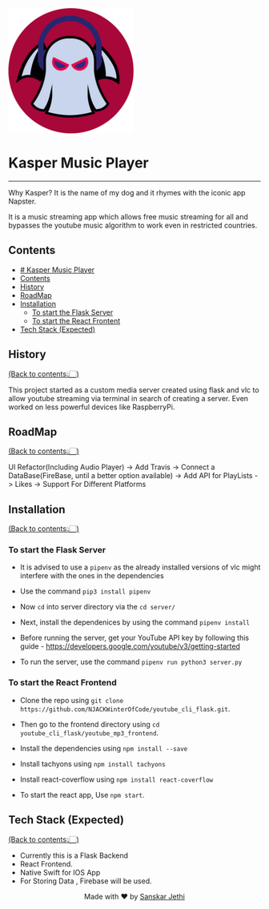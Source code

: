 ﻿<img src="Logo/logo.png" width="250" title="Kasper Logo">

# Kasper Music Player 
---
Why Kasper? 
It is the name of my dog and it rhymes with the iconic app Napster.


It is a music streaming app which allows free music streaming for all and bypasses the youtube music algorithm to work even in restricted countries.

## Contents
- [# Kasper Music Player](#kasper-music-player)
- [Contents](#contents)
- [History](#history)
- [RoadMap](#roadmap)
- [Installation](#installation)
  - [To start the Flask Server](#to-start-the-flask-server)
  - [To start the React Frontent](#to-start-the-react-frontent)
- [Tech Stack (Expected)](#tech-stack-expected)

## History
[(Back to contents👆🏻)](#contents)
<p> This project started as a custom media server created using flask and vlc to allow youtube streaming via terminal in search of creating a server. Even worked on less powerful devices like RaspberryPi.</p>

## RoadMap
[(Back to contents👆🏻)](#contents)

UI Refactor(Including Audio Player) -> Add Travis -> Connect a DataBase(FireBase, until a better option available) -> Add API for PlayLists -> Likes -> Support For Different Platforms

## Installation
[(Back to contents👆🏻)](#contents)

### To start the Flask Server

* It is advised to use a `pipenv` as the already installed versions of vlc might interfere with the ones in the dependencies

* Use the command `pip3 install pipenv`

* Now `cd` into server directory via the `cd server/`

* Next, install the dependenices by using the command `pipenv install`

* Before running the server, get your YouTube API key by following this guide -                https://developers.google.com/youtube/v3/getting-started


* To run the server, use the command `pipenv run python3 server.py`

### To start the React Frontend
* Clone the repo using `git clone https://github.com/NJACKWinterOfCode/youtube_cli_flask.git`.

* Then go to the frontend directory using `cd youtube_cli_flask/youtube_mp3_frontend`.

* Install the dependencies using `npm install --save`

* Install tachyons using `npm install tachyons`

* Install react-coverflow using `npm install react-coverflow`

* To start the react app, Use `npm start`.

## Tech Stack (Expected)
[(Back to contents👆🏻)](#contents)

* Currently this is a Flask Backend
* React Frontend.
* Native Swift for IOS App
* For Storing Data , Firebase will be used.

<p align="center"> Made with ❤ by <a href="https://github.com/stealthanthrax">Sanskar Jethi</a></p>
